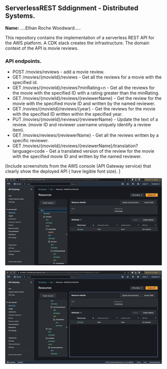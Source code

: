## ServerlessREST Sddignment - Distributed Systems.

__Name:__ ....Ethan Roche Woodward.....

This repository contains the implementation of a serverless REST API for the AWS platform. A CDK stack creates the infrastructure. The domain context of the API is movie reviews.

### API endpoints.
 
+ POST /movies/reviews - add a movie review.
+ GET /movies/{movieId}/reviews - Get all the reviews for a movie with the specified id.
+ GET /movies/{movieId}/reviews?minRating=n - Get all the reviews for the movie with the specified ID with a rating greater than the minRating.
+ GET /movies/{movieId}/reviews/{reviewerName} - Get the review for the movie with the specified movie ID and written by the named reviewer.
+ GET /novies/{movieId}/reviews/{year} - Get the reviews for the movie with the specified ID written within the specified year.
+ PUT /movies/{movieId}/reviews/{reviewerName} - Update the text of a review. (movie ID and reviewer username uniquely identify a review item).
+ GET /movies/reviews/{reviewerName} - Get all the reviews written by a specific reviewer.
+ GET /movies/{movieId}/reviews/{reviewerName}/translation?language=code - Get a translated version of the review for the movie with the specified movie ID and written by the named reviewer.

[Include screenshots from the AWS console (API Gateway service) that clearly show the deployed API ( have legible font size). ]

![](./images/api1.png)

![](./images/api2.png)
